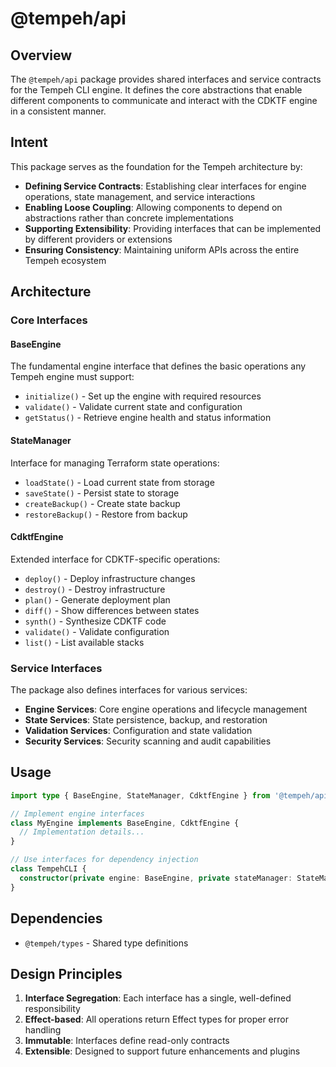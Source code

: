# @tempeh/api

## Overview

The `@tempeh/api` package provides shared interfaces and service contracts for the Tempeh CLI engine. It defines the core abstractions that enable different components to communicate and interact with the CDKTF engine in a consistent manner.

## Intent

This package serves as the foundation for the Tempeh architecture by:

- **Defining Service Contracts**: Establishing clear interfaces for engine operations, state management, and service interactions
- **Enabling Loose Coupling**: Allowing components to depend on abstractions rather than concrete implementations
- **Supporting Extensibility**: Providing interfaces that can be implemented by different providers or extensions
- **Ensuring Consistency**: Maintaining uniform APIs across the entire Tempeh ecosystem

## Architecture

### Core Interfaces

#### BaseEngine
The fundamental engine interface that defines the basic operations any Tempeh engine must support:
- `initialize()` - Set up the engine with required resources
- `validate()` - Validate current state and configuration
- `getStatus()` - Retrieve engine health and status information

#### StateManager
Interface for managing Terraform state operations:
- `loadState()` - Load current state from storage
- `saveState()` - Persist state to storage
- `createBackup()` - Create state backup
- `restoreBackup()` - Restore from backup

#### CdktfEngine
Extended interface for CDKTF-specific operations:
- `deploy()` - Deploy infrastructure changes
- `destroy()` - Destroy infrastructure
- `plan()` - Generate deployment plan
- `diff()` - Show differences between states
- `synth()` - Synthesize CDKTF code
- `validate()` - Validate configuration
- `list()` - List available stacks

### Service Interfaces

The package also defines interfaces for various services:
- **Engine Services**: Core engine operations and lifecycle management
- **State Services**: State persistence, backup, and restoration
- **Validation Services**: Configuration and state validation
- **Security Services**: Security scanning and audit capabilities

## Usage

```typescript
import type { BaseEngine, StateManager, CdktfEngine } from '@tempeh/api';

// Implement engine interfaces
class MyEngine implements BaseEngine, CdktfEngine {
  // Implementation details...
}

// Use interfaces for dependency injection
class TempehCLI {
  constructor(private engine: BaseEngine, private stateManager: StateManager) {}
}
```

## Dependencies

- `@tempeh/types` - Shared type definitions

## Design Principles

1. **Interface Segregation**: Each interface has a single, well-defined responsibility
2. **Effect-based**: All operations return Effect types for proper error handling
3. **Immutable**: Interfaces define read-only contracts
4. **Extensible**: Designed to support future enhancements and plugins
